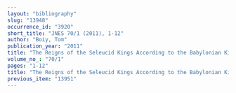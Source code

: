 ```yaml
---
layout: "bibliography"
slug: "13948"
occurrence_id: "3920"
short_title: "JNES 70/1 (2011), 1-12"
author: "Boiy, Tom"
publication_year: "2011"
title: "The Reigns of the Seleucid Kings According to the Babylonian King List"
volume_no_: "70/1"
pages: "1-12"
title: "The Reigns of the Seleucid Kings According to the Babylonian King List"
previous_item: "13951"
---
```

